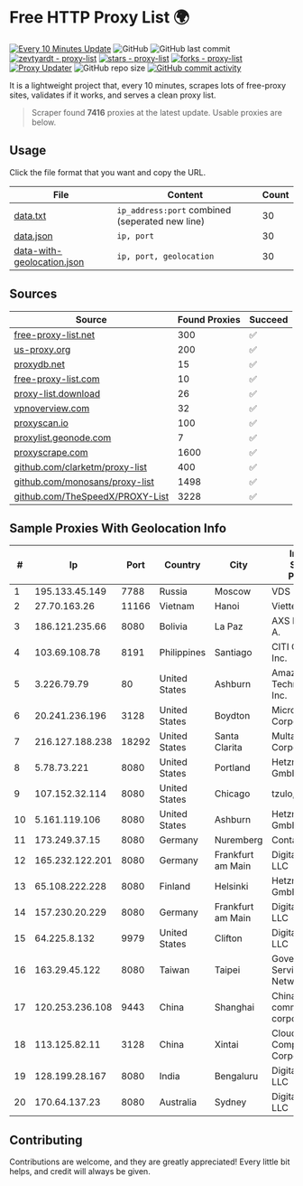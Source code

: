 
# Free HTTP Proxy List 🌍

[![Every 10 Minutes Update](https://github.com/mertguvencli/http-proxy-list/actions/workflows/main.yml/badge.svg?branch=main)](https://github.com/mertguvencli/http-proxy-list/actions/workflows/main.yml)
![GitHub](https://img.shields.io/github/license/mertguvencli/http-proxy-list)
![GitHub last commit](https://img.shields.io/github/last-commit/mertguvencli/http-proxy-list)
[![zevtyardt - proxy-list](https://img.shields.io/static/v1?label=zevtyardt&message=proxy-list&color=blue&logo=github)](https://github.com/zevtyardt/proxy-list "Go to GitHub repo")
[![stars - proxy-list](https://img.shields.io/github/stars/zevtyardt/proxy-list?style=social)](https://github.com/zevtyardt/proxy-list)
[![forks - proxy-list](https://img.shields.io/github/forks/zevtyardt/proxy-list?style=social)](https://github.com/zevtyardt/proxy-list)
[![Proxy Updater](https://github.com/zevtyardt/proxy-list/workflows/Proxy%20Updater/badge.svg)](https://github.com/zevtyardt/proxy-list/actions?query=workflow:"Proxy+Updater")
![GitHub repo size](https://img.shields.io/github/repo-size/zevtyardt/proxy-list)
[![GitHub commit activity](https://img.shields.io/github/commit-activity/m/zevtyardt/proxy-list?logo=commits)](https://github.com/zevtyardt/proxy-list/commits/main)

It is a lightweight project that, every 10 minutes, scrapes lots of free-proxy sites, validates if it works, and serves a clean proxy list.

> Scraper found **7416** proxies at the latest update. Usable proxies are below.

## Usage

Click the file format that you want and copy the URL.

|File|Content|Count|
|----|-------|-----|
|[data.txt](https://raw.githubusercontent.com/mertguvencli/http-proxy-list/main/proxy-list/data.txt)|`ip_address:port` combined (seperated new line)|30|
|[data.json](https://raw.githubusercontent.com/mertguvencli/http-proxy-list/main/proxy-list/data.json)|`ip, port`|30|
|[data-with-geolocation.json](https://raw.githubusercontent.com/mertguvencli/http-proxy-list/main/proxy-list/data-with-geolocation.json)|`ip, port, geolocation`|30|

## Sources

|Source|Found Proxies|Succeed|
|------|-------------|-------|
|[free-proxy-list.net](https://free-proxy-list.net)|300|✅|
|[us-proxy.org](https://www.us-proxy.org)|200|✅|
|[proxydb.net](http://proxydb.net)|15|✅|
|[free-proxy-list.com](https://free-proxy-list.com/?page=&port=&type%5B%5D=http&type%5B%5D=https&up_time=0&search=Search)|10|✅|
|[proxy-list.download](https://www.proxy-list.download/HTTP)|26|✅|
|[vpnoverview.com](https://vpnoverview.com/privacy/anonymous-browsing/free-proxy-servers)|32|✅|
|[proxyscan.io](https://www.proxyscan.io)|100|✅|
|[proxylist.geonode.com](https://proxylist.geonode.com/api/proxy-list?limit=300&page=1&sort_by=lastChecked&sort_type=desc&protocols=http,https)|7|✅|
|[proxyscrape.com](https://api.proxyscrape.com/v2/?request=displayproxies&protocol=http&timeout=10000&country=all&ssl=all&anonymity=all)|1600|✅|
|[github.com/clarketm/proxy-list](https://raw.githubusercontent.com/clarketm/proxy-list/master/proxy-list-raw.txt)|400|✅|
|[github.com/monosans/proxy-list](https://raw.githubusercontent.com/monosans/proxy-list/main/proxies/http.txt)|1498|✅|
|[github.com/TheSpeedX/PROXY-List](https://raw.githubusercontent.com/TheSpeedX/PROXY-List/master/http.txt)|3228|✅|


## Sample Proxies With Geolocation Info

|#|Ip|Port|Country|City|Internet Service Provider|
|-|--|----|-------|----|-------------------------|
|1|195.133.45.149|7788|Russia|Moscow|VDS|
|2|27.70.163.26|11166|Vietnam|Hanoi|Viettel Group|
|3|186.121.235.66|8080|Bolivia|La Paz|AXS Bolivia S. A.|
|4|103.69.108.78|8191|Philippines|Santiago|CITI Cableworld Inc.|
|5|3.226.79.79|80|United States|Ashburn|Amazon Technologies Inc.|
|6|20.241.236.196|3128|United States|Boydton|Microsoft Corporation|
|7|216.127.188.238|18292|United States|Santa Clarita|Multacom Corporation|
|8|5.78.73.221|8080|United States|Portland|Hetzner Online GmbH|
|9|107.152.32.114|8080|United States|Chicago|tzulo, inc.|
|10|5.161.119.106|8080|United States|Ashburn|Hetzner Online GmbH|
|11|173.249.37.15|8080|Germany|Nuremberg|Contabo GmbH|
|12|165.232.122.201|8080|Germany|Frankfurt am Main|DigitalOcean, LLC|
|13|65.108.222.228|8080|Finland|Helsinki|Hetzner Online GmbH|
|14|157.230.20.229|8080|Germany|Frankfurt am Main|DigitalOcean, LLC|
|15|64.225.8.132|9979|United States|Clifton|DigitalOcean, LLC|
|16|163.29.45.122|8080|Taiwan|Taipei|Government Service Network|
|17|120.253.236.108|9443|China|Shanghai|China Mobile communications corporation|
|18|113.125.82.11|3128|China|Xintai|Cloud Computing Corporation|
|19|128.199.28.167|8080|India|Bengaluru|DigitalOcean, LLC|
|20|170.64.137.23|8080|Australia|Sydney|DigitalOcean, LLC|



## Contributing

Contributions are welcome, and they are greatly appreciated! Every
little bit helps, and credit will always be given.

